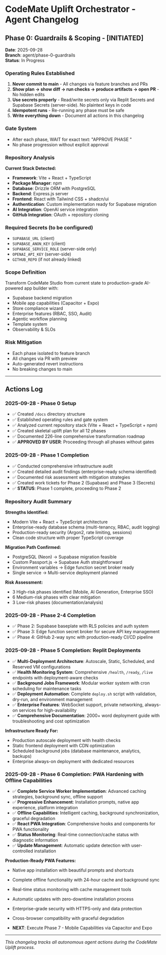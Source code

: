 # CodeMate Uplift Orchestrator - Agent Changelog

## Phase 0: Guardrails & Scoping - [INITIATED]
**Date**: 2025-09-28  
**Branch**: agent/phase-0-guardrails  
**Status**: In Progress  

### Operating Rules Established
1. **Never commit to main** - All changes via feature branches and PRs
2. **Show plan → show diff → run checks → produce artifacts → open PR** - No hidden edits
3. **Use secrets properly** - Read/write secrets only via Replit Secrets and Supabase Secrets (server-side). No plaintext keys in code
4. **Idempotent runs** - Re-running any phase must be safe
5. **Write everything down** - Document all actions in this changelog

### Gate System
- After each phase, WAIT for exact text: "APPROVE PHASE <N>"
- No phase progression without explicit approval

### Repository Analysis
**Current Stack Detected:**
- **Framework**: Vite + React + TypeScript
- **Package Manager**: npm  
- **Database**: Drizzle ORM with PostgreSQL
- **Backend**: Express.js server
- **Frontend**: React with Tailwind CSS + shadcn/ui
- **Authentication**: Custom implementation ready for Supabase migration
- **AI Integration**: OpenAI service integration
- **GitHub Integration**: OAuth + repository cloning

### Required Secrets (to be configured)
- `SUPABASE_URL` (client)
- `SUPABASE_ANON_KEY` (client)  
- `SUPABASE_SERVICE_ROLE` (server-side only)
- `OPENAI_API_KEY` (server-side)
- `GITHUB_REPO` (if not already linked)

### Scope Definition
Transform CodeMate Studio from current state to production-grade AI-powered app builder with:
- Supabase backend migration
- Mobile app capabilities (Capacitor + Expo)
- Store compliance wizard
- Enterprise features (RBAC, SSO, Audit)
- Agentic workflow planning
- Template system
- Observability & SLOs

### Risk Mitigation
- Each phase isolated to feature branch
- All changes via PR with preview
- Auto-generated revert instructions
- No breaking changes to main

---

## Actions Log

### 2025-09-28 - Phase 0 Setup
- ✅ Created `/docs` directory structure
- ✅ Established operating rules and gate system  
- ✅ Analyzed current repository stack (Vite + React + TypeScript + npm)
- ✅ Created skeletal uplift plan for all 12 phases
- ✅ Documented 226-line comprehensive transformation roadmap
- ✅ **APPROVED BY USER**: Proceeding through all phases without gates

### 2025-09-28 - Phase 1 Completion
- ✅ Conducted comprehensive infrastructure audit
- ✅ Created detailed audit findings (enterprise-ready schema identified)
- ✅ Documented risk assessment with mitigation strategies  
- ✅ Created work tickets for Phase 2 (Supabase) and Phase 3 (Secrets)
- ✅ **STATUS**: Phase 1 complete, proceeding to Phase 2

### Repository Audit Summary
**Strengths Identified:**
- Modern Vite + React + TypeScript architecture
- Enterprise-ready database schema (multi-tenancy, RBAC, audit logging)
- Production-ready security (Argon2, rate limiting, sessions)
- Clean code structure with proper TypeScript coverage

**Migration Path Confirmed:**
- PostgreSQL (Neon) → Supabase migration feasible
- Custom Passport.js → Supabase Auth straightforward
- Environment variables → Edge function secret broker ready
- Single service → Multi-service deployment planned

**Risk Assessment:**
- 3 High-risk phases identified (Mobile, AI Generation, Enterprise SSO)
- 6 Medium-risk phases with clear mitigation
- 3 Low-risk phases (documentation/analysis)

### 2025-09-28 - Phase 2-4 Completion
- ✅ Phase 2: Supabase baseplate with RLS policies and auth system
- ✅ Phase 3: Edge function secret broker for secure API key management  
- ✅ Phase 4: GitHub 2-way sync with production-ready CI/CD pipeline

### 2025-09-28 - Phase 5 Completion: Replit Deployments
- ✅ **Multi-Deployment Architecture**: Autoscale, Static, Scheduled, and Reserved VM configurations
- ✅ **Health Monitoring System**: Comprehensive `/health`, `/ready`, `/live` endpoints with deployment-aware checks
- ✅ **Background Jobs Framework**: Modular worker system with cron scheduling for maintenance tasks
- ✅ **Deployment Automation**: Complete `deploy.sh` script with validation, dry-run, and environment management
- ✅ **Enterprise Features**: WebSocket support, private networking, always-on services for high-availability
- ✅ **Comprehensive Documentation**: 2000+ word deployment guide with troubleshooting and cost optimization

**Infrastructure Ready For:**
- Production autoscale deployment with health checks
- Static frontend deployment with CDN optimization
- Scheduled background jobs (database maintenance, analytics, backups)
- Enterprise always-on deployment with dedicated resources

### 2025-09-28 - Phase 6 Completion: PWA Hardening with Offline Capabilities
- ✅ **Complete Service Worker Implementation**: Advanced caching strategies, background sync, offline support
- ✅ **Progressive Enhancement**: Installation prompts, native app experience, platform integration
- ✅ **Offline Capabilities**: Intelligent caching, background synchronization, graceful degradation
- ✅ **React PWA Integration**: Comprehensive hooks and components for PWA functionality
- ✅ **Status Monitoring**: Real-time connection/cache status with diagnostic information
- ✅ **Update Management**: Automatic update detection with user-controlled installation

**Production-Ready PWA Features:**
- Native app installation with beautiful prompts and shortcuts
- Complete offline functionality with 24-hour cache and background sync
- Real-time status monitoring with cache management tools
- Automatic updates with zero-downtime installation process
- Enterprise-grade security with HTTPS-only and data protection
- Cross-browser compatibility with graceful degradation

- **NEXT**: Execute Phase 7 - Mobile Capabilities via Capacitor and Expo

---

*This changelog tracks all autonomous agent actions during the CodeMate Uplift process.*